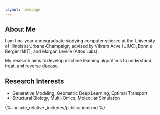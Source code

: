 ```yaml
---
layout: homepage
---
```


## About Me

I am final year undergraduate studying computer science at the University of Illinois at Urbana-Champaign, advised by Vikram Adve (UIUC), Bonnie Berger (MIT), and Morgan Levine (Altos Labs).

My research aims to develop machine learning algorithms to understand, treat, and reverse disease.

## Research Interests

- Generative Modeling, Geometric Deep Learning, Optimal Transport
- Structural Biology, Multi-Omics, Molecular Simulation

<!-- ## News

- **[Feb. 2020]** Our paper about incremental learning is accepted to CVPR 2020.
- **[Feb. 2020]** We will host the ACM Multimedia Asia 2020 conference in Singapore!
- **[Sept. 2019]** Our paper about few-shot learning is accepted to NeurIPS 2019.
- **[Mar. 2019]** Our paper about few-shot learning is accepted to CVPR 2019. -->

{% include_relative _includes/publications.md %}

<!-- {% include_relative _includes/services.md %} -->
